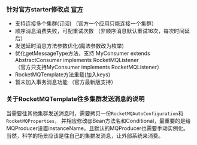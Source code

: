 ### 针对官方starter修改点 [官方](https://github.com/apache/rocketmq-spring)
- 支持连接多个集群(订阅) （官方一个应用只能连接一个集群）
- 顺序消息消费失败，可配重试次数 （非顺序消息默认重试16次，每次时间延后）
- 发送延时消息方法参数优化(魔法参数改为枚举)
- 优化getMessageType方法，支持 MyConsumer extends AbstractConsumer implements RocketMQListener <br>（官方只支持MyConsumer implements RocketMQListener）
- RocketMQTemplate方法重载(加入keys)
- 暂未加入事务消息功能 （官方最新版支持）

### 关于RocketMQTemplate往多集群发送消息的说明
当需要往其他集群发送消息时，需要拷贝一份`RocketMQAutoConfiguration`和`RocketMQProperties`，
并相应修改@Bean方法名和Conditional，最重要的是给MQProducer设置instanceName，且默认的MQProducer也需要手动实例化。
当然，科学的场景应该是往自己的集群发消息，让外部系统来消费。